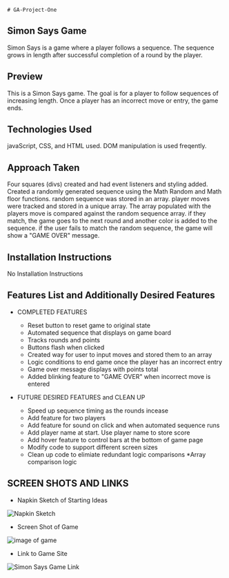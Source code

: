     # GA-Project-One

## Simon Says Game

Simon Says is a game where a player follows a sequence.  The sequence grows in length after successful completion of a round by the player.

## Preview 

This is a Simon Says game.  The goal is for a player to follow sequences of increasing length.  Once a player has an incorrect move or entry, the game ends.

## Technologies Used

javaScript, CSS, and HTML used.  DOM manipulation is used freqently.



## Approach Taken

Four squares (divs) created and had event listeners and styling added.  Created a randomly generated sequence using the Math Random and Math floor functions.  random sequence was stored in an array. player moves were tracked and stored in a unique array.  The array populated with the players move is compared against the random sequence array.  if they match, the game goes to the next round and another color is added to the sequence.  if the user fails to match the random sequence, the game will show a "GAME OVER" message. 



## Installation Instructions

No Installation Instructions


## Features List and Additionally Desired Features


* COMPLETED FEATURES
    * Reset button to reset game to original state
    * Automated sequence that displays on game board
    * Tracks rounds and points
    * Buttons flash when clicked
    * Created way for user to input moves and stored them to an array
    * Logic conditions to end game once the player has an incorrect entry
    * Game over message displays with points total
    * Added blinking feature to "GAME OVER" when incorrect move is entered


* FUTURE DESIRED FEATURES and CLEAN UP
    * Speed up sequence timing as the rounds incease
    * Add feature for two players
    * Add feature for sound on click and when automated sequence runs
    * Add player name at start.  Use player name to store score
    * Add hover feature to control bars at the bottom of game page
    * Modify code to support different screen sizes
    * Clean up code to elimiate redundant logic comparisons
        *Array comparison logic 


## SCREEN SHOTS AND LINKS

* Napkin Sketch of Starting Ideas

![Napkin Sketch](https://user-images.githubusercontent.com/74615798/104466882-51676100-557b-11eb-896c-a671752e9698.png)

* Screen Shot of Game

![image of game](https://user-images.githubusercontent.com/74615798/104464104-2fb8aa80-5578-11eb-8bfb-a1df3ddc5411.png)

* Link to Game Site

![Simon Says Game Link](https://ackottsi.github.io/)






